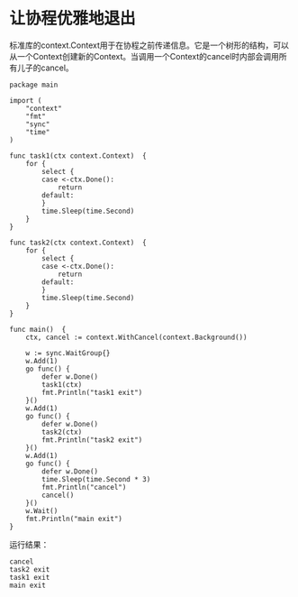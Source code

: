 # 让协程优雅地退出

标准库的context.Context用于在协程之前传递信息。它是一个树形的结构，可以从一个Context创建新的Context。当调用一个Context的cancel时内部会调用所有儿子的cancel。

```
package main

import (
	"context"
	"fmt"
	"sync"
	"time"
)

func task1(ctx context.Context)  {
	for {
		select {
		case <-ctx.Done():
			return
		default:
		}
		time.Sleep(time.Second)
	}
}

func task2(ctx context.Context)  {
	for {
		select {
		case <-ctx.Done():
			return
		default:
		}
		time.Sleep(time.Second)
	}
}

func main()  {
	ctx, cancel := context.WithCancel(context.Background())

	w := sync.WaitGroup{}
	w.Add(1)
	go func() {
		defer w.Done()
		task1(ctx)
		fmt.Println("task1 exit")
	}()
	w.Add(1)
	go func() {
		defer w.Done()
		task2(ctx)
		fmt.Println("task2 exit")
	}()
	w.Add(1)
	go func() {
		defer w.Done()
		time.Sleep(time.Second * 3)
		fmt.Println("cancel")
		cancel()
	}()
	w.Wait()
	fmt.Println("main exit")
}

```
运行结果：

```
cancel
task2 exit
task1 exit
main exit

```

